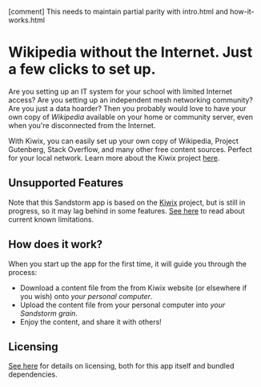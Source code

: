 [comment] This needs to maintain partial parity with intro.html and how-it-works.html

# Wikipedia without the Internet. Just a few clicks to set up.

Are you setting up an IT system for your school with limited Internet access? Are you setting up an independent mesh networking community? Are you just a data hoarder? Then you probably would love to have your own copy of *Wikipedia* available on your home or community server, even when you're disconnected from the Internet.

With Kiwix, you can easily set up your own copy of Wikipedia, Project Gutenberg, Stack Overflow, and many other free content sources. Perfect for your local network. Learn more about the Kiwix project [here](http://kiwix.org).

## Unsupported Features

Note that this Sandstorm app is based on the [Kiwix](http://kiwix.org) project, but is still in progress, so it may lag behind in some features. [See here](https://github.com/orblivion/KiwixSandstorm/blob/release/known_limitations.md") to read about current known limitations.

## How does it work?

When you start up the app for the first time, it will guide you through the process:

* Download a content file from the from Kiwix website (or elsewhere if you wish) onto _your personal computer_.
* Upload the content file from your personal computer into _your Sandstorm grain_.
* Enjoy the content, and share it with others!

## Licensing

[See here](https://github.com/orblivion/KiwixSandstorm/blob/release/README.md#license) for details on licensing, both for this app itself and bundled dependencies.
